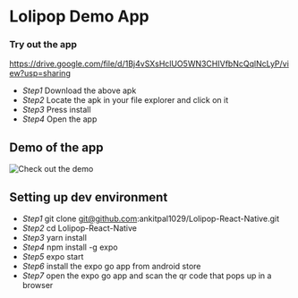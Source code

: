 # Lolipop Demo App

### Try out the app 
https://drive.google.com/file/d/1Bj4vSXsHclUO5WN3CHIVfbNcQqlNcLyP/view?usp=sharing

* *Step1* Download the above apk
* *Step2* Locate the apk in your file explorer and click on it
* *Step3* Press install
* *Step4* Open the app

## Demo of the app

![Check out the demo](readme/demo.gif)

## Setting up dev environment

* *Step1* git clone git@github.com:ankitpal1029/Lolipop-React-Native.git
* *Step2* cd Lolipop-React-Native
* *Step3* yarn install
* *Step4* npm install -g expo
* *Step5* expo start
* *Step6* install the expo go app from android store
* *Step7* open the expo go app and scan the qr code that pops up in a browser

